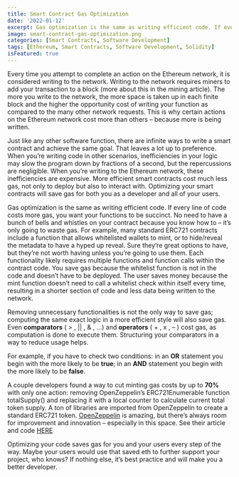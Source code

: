 ```yaml
---
title: Smart Contract Gas Optimization
date: '2022-01-12'
excerpt: Gas optimization is the same as writing efficient code. If every line of code costs more gas, you want your functions to be succinct.
image: smart-contract-gas-optimization.png
categories: [Smart Contracts, Software Development]
tags: [Ethereum, Smart Contracts, Software Development, Solidity]
isFeatured: true
---
```


Every time you attempt to complete an action on the Ethereum network, it is considered writing to the network. Writing to the network requires miners to add your transaction to a block (more about this in the mining article). The more you write to the network, the more space is taken up in each finite block and the higher the opportunity cost of writing your function as compared to the many other network requests. This is why certain actions on the Ethereum network cost more than others – because more is being written.

Just like any other software function, there are infinite ways to write a smart contract and achieve the same goal. That leaves a lot up to preference. When you’re writing code in other scenarios, inefficiencies in your logic may slow the program down by fractions of a second, but the repercussions are negligible. When you’re writing to the Ethereum network, these inefficiencies are expensive. More efficient smart contracts cost much less gas, not only to deploy but also to interact with. Optimizing your smart contracts will save gas for both you as a developer and all of your users.

Gas optimization is the same as writing efficient code. If every line of code costs more gas, you want your functions to be succinct. No need to have a bunch of bells and whistles on your contract because you know how to – it’s only going to waste gas. For example, many standard ERC721 contracts include a function that allows whitelisted wallets to mint, or to hide/reveal the metadata to have a hyped up reveal. Sure they’re great options to have, but they’re not worth having unless you’re going to use them. Each functionality likely requires multiple functions and function calls within the contract code. You save gas because the whitelist function is not in the code and doesn’t have to be deployed. The user saves money because the mint function doesn’t need to call a whitelist check within itself every time, resulting in a shorter section of code and less data being written to the network.

Removing unnecessary functionalities is not the only way to save gas; computing the same exact logic in a more efficient style will also save gas. Even **comparators** ( > , || , & , …)
and **operators** ( + , x , – ) cost gas, as computation is done to execute them. Structuring your comparators in a way to reduce usage helps.

For example, if you have to check two conditions: in an **OR** statement you begin with the more likely to be **true**; in an **AND** statement you begin with the more likely to be **false**.

A couple developers found a way to cut minting gas costs by up to **70%** with only one action: removing OpenZeppelin’s ERC721Enumerable function totalSupply() and replacing it with a local counter to calculate current total token supply. A ton of libraries are imported from OpenZeppelin to create a standard ERC721 token. [OpenZeppelin](https://openzeppelin.com/) is amazing, but there’s always room for improvement and innovation – especially in this space. See their article and code [HERE](https://shiny.mirror.xyz/OUampBbIz9ebEicfGnQf5At_ReMHlZy0tB4glb9xQ0E)

Optimizing your code saves gas for you and your users every step of the way. Maybe your users would use that saved eth to further support your project, who knows? If nothing else, it’s best practice and will make you a better developer.
